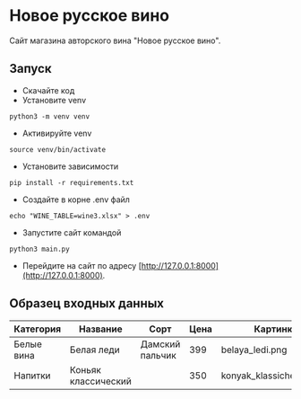 # Новое русское вино

Сайт магазина авторского вина "Новое русское вино".

## Запуск

- Скачайте код
- Установите venv
```
python3 -m venv venv
```
- Активируйте venv
```
source venv/bin/activate
```
- Установите зависимости
```
pip install -r requirements.txt
```
- Создайте в корне .env файл
```
echo "WINE_TABLE=wine3.xlsx" > .env
```
- Запустите сайт командой
```
python3 main.py
```
- Перейдите на сайт по адресу [http://127.0.0.1:8000](http://127.0.0.1:8000).

## Образец входных данных

| Категория   | Название            | Сорт             | Цена | Картинка                 | Акция                 |
|-------------|---------------------|------------------|------|--------------------------|-----------------------|
| Белые вина  | Белая леди          | Дамский пальчик  | 399  | belaya_ledi.png          | Выгодное предложение  |
| Напитки     | Коньяк классический |                  | 350  | konyak_klassicheskyi.png |                       |


